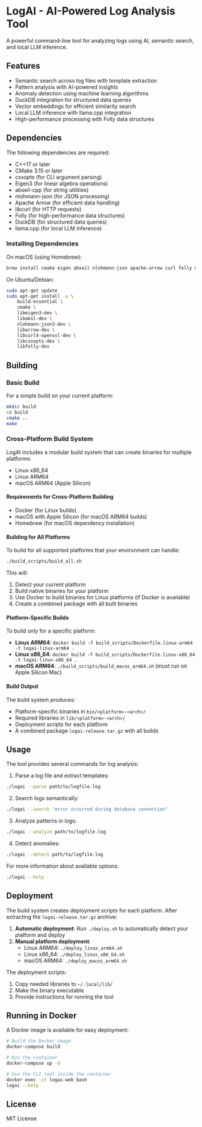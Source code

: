 # LogAI - AI-Powered Log Analysis Tool

A powerful command-line tool for analyzing logs using AI, semantic search, and local LLM inference.

## Features

- Semantic search across log files with template extraction
- Pattern analysis with AI-powered insights
- Anomaly detection using machine learning algorithms
- DuckDB integration for structured data queries
- Vector embeddings for efficient similarity search
- Local LLM inference with llama.cpp integration
- High-performance processing with Folly data structures

## Dependencies

The following dependencies are required:

- C++17 or later
- CMake 3.15 or later
- cxxopts (for CLI argument parsing)
- Eigen3 (for linear algebra operations)
- abseil-cpp (for string utilities)
- nlohmann-json (for JSON processing)
- Apache Arrow (for efficient data handling)
- libcurl (for HTTP requests)
- Folly (for high-performance data structures)
- DuckDB (for structured data queries)
- llama.cpp (for local LLM inference)

### Installing Dependencies

On macOS (using Homebrew):
```bash
brew install cmake eigen abseil nlohmann-json apache-arrow curl folly duckdb
```

On Ubuntu/Debian:
```bash
sudo apt-get update
sudo apt-get install -y \
    build-essential \
    cmake \
    libeigen3-dev \
    libabsl-dev \
    nlohmann-json3-dev \
    libarrow-dev \
    libcurl4-openssl-dev \
    libcxxopts-dev \
    libfolly-dev
```

## Building

### Basic Build

For a simple build on your current platform:

```bash
mkdir build
cd build
cmake ..
make
```

### Cross-Platform Build System

LogAI includes a modular build system that can create binaries for multiple platforms:

- Linux x86_64
- Linux ARM64
- macOS ARM64 (Apple Silicon)

#### Requirements for Cross-Platform Building

- Docker (for Linux builds)
- macOS with Apple Silicon (for macOS ARM64 builds)
- Homebrew (for macOS dependency installation)

#### Building for All Platforms

To build for all supported platforms that your environment can handle:

```bash
./build_scripts/build_all.sh
```

This will:
1. Detect your current platform
2. Build native binaries for your platform
3. Use Docker to build binaries for Linux platforms (if Docker is available)
4. Create a combined package with all built binaries

#### Platform-Specific Builds

To build only for a specific platform:

- **Linux ARM64**: `docker build -f build_scripts/Dockerfile.linux-arm64 -t logai-linux-arm64 .`
- **Linux x86_64**: `docker build -f build_scripts/Dockerfile.linux-x86_64 -t logai-linux-x86_64 .`
- **macOS ARM64**: `./build_scripts/build_macos_arm64.sh` (must run on Apple Silicon Mac)

#### Build Output

The build system produces:
- Platform-specific binaries in `bin/<platform>-<arch>/`
- Required libraries in `lib/<platform>-<arch>/`
- Deployment scripts for each platform
- A combined package `logai-release.tar.gz` with all builds

## Usage

The tool provides several commands for log analysis:

1. Parse a log file and extract templates:
```bash
./logai --parse path/to/logfile.log
```

2. Search logs semantically:
```bash
./logai --search "error occurred during database connection"
```

3. Analyze patterns in logs:
```bash
./logai --analyze path/to/logfile.log
```

4. Detect anomalies:
```bash
./logai --detect path/to/logfile.log
```

For more information about available options:
```bash
./logai --help
```

## Deployment

The build system creates deployment scripts for each platform. After extracting the `logai-release.tar.gz` archive:

1. **Automatic deployment**: Run `./deploy.sh` to automatically detect your platform and deploy
2. **Manual platform deployment**:
   - Linux ARM64: `./deploy_linux_arm64.sh`
   - Linux x86_64: `./deploy_linux_x86_64.sh`
   - macOS ARM64: `./deploy_macos_arm64.sh`

The deployment scripts:
1. Copy needed libraries to `~/.local/lib/`
2. Make the binary executable
3. Provide instructions for running the tool

## Running in Docker

A Docker image is available for easy deployment:

```bash
# Build the Docker image
docker-compose build

# Run the container
docker-compose up -d

# Use the CLI tool inside the container
docker exec -it logai-web bash
logai --help
```

## License

MIT License 
